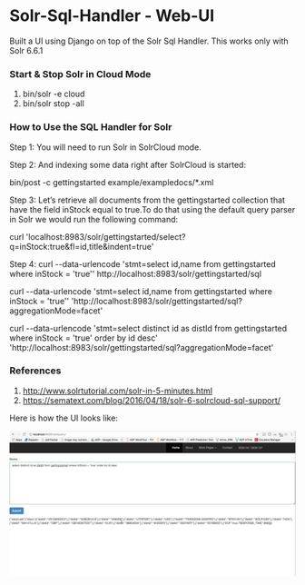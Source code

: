 # Solr-Sql-Handler - Web-UI
Built a UI using Django on top of the Solr Sql Handler. This works only with Solr 6.6.1


### Start & Stop Solr in Cloud Mode ###
1. bin/solr -e cloud
2. bin/solr stop -all

### How to Use the SQL Handler for Solr ###

Step 1: You will need to run Solr in SolrCloud mode.

Step 2: And indexing some data right after SolrCloud is started:

bin/post -c gettingstarted example/exampledocs/*.xml

Step 3: Let’s retrieve all documents from the gettingstarted collection that have the field inStock equal to true.To do that using the default query parser in Solr we would run the following command:

curl 'localhost:8983/solr/gettingstarted/select?q=inStock:true&fl=id,title&indent=true'

Step 4: curl --data-urlencode 'stmt=select id,name from gettingstarted where inStock = 'true'' http://localhost:8983/solr/gettingstarted/sql

curl --data-urlencode 'stmt=select id,name from gettingstarted where inStock = 'true'' 'http://localhost:8983/solr/gettingstarted/sql?aggregationMode=facet'

curl --data-urlencode 'stmt=select distinct id as distId from gettingstarted where inStock = 'true' order by id desc' 'http://localhost:8983/solr/gettingstarted/sql?aggregationMode=facet'


### References ###
1. http://www.solrtutorial.com/solr-in-5-minutes.html
2. https://sematext.com/blog/2016/04/18/solr-6-solrcloud-sql-support/

Here is how the UI looks like:

![alt text](https://github.com/ghanagayatri/Solr-Sql-Handler---Web-UI/blob/master/Screen%20Shot%202017-10-07%20at%209.33.05%20PM.png)
